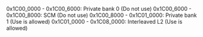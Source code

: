 0x1C00_0000 - 0x1C00_6000: Private bank 0 (Do not use)
0x1C00_6000 - 0x1C00_8000: SCM            (Do not use)
0x1C00_8000 - 0x1C01_0000: Private bank 1 (Use is allowed)
0x1C01_0000 - 0x1C08_0000: Interleaved L2 (Use is allowed)
